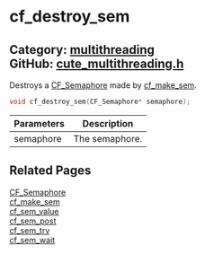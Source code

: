 [](../header.md ':include')

# cf_destroy_sem

Category: [multithreading](/api_reference?id=multithreading)  
GitHub: [cute_multithreading.h](https://github.com/RandyGaul/cute_framework/blob/master/include/cute_multithreading.h)  
---

Destroys a [CF_Semaphore](/multithreading/cf_semaphore.md) made by [cf_make_sem](/multithreading/cf_make_sem.md).

```cpp
void cf_destroy_sem(CF_Semaphore* semaphore);
```

Parameters | Description
--- | ---
semaphore | The semaphore.

## Related Pages

[CF_Semaphore](/multithreading/cf_semaphore.md)  
[cf_make_sem](/multithreading/cf_make_sem.md)  
[cf_sem_value](/multithreading/cf_sem_value.md)  
[cf_sem_post](/multithreading/cf_sem_post.md)  
[cf_sem_try](/multithreading/cf_sem_try.md)  
[cf_sem_wait](/multithreading/cf_sem_wait.md)  
